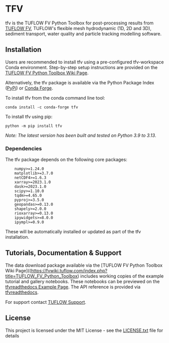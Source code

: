 # TFV
tfv is the TUFLOW FV Python Toolbox for post-processing results from [TUFLOW FV](https://www.tuflow.com/Tuflow%20FV.aspx), TUFLOW's flexible mesh hydrodynamic (1D, 2D and 3D), sediment transport, water quality and particle tracking modelling software. 

## Installation
Users are recommended to install tfv using a pre-configured tfv-workspace Conda environment. Step-by-step setup instructions are provided on the [TUFLOW FV Python Toolbox Wiki Page](https://fvwiki.tuflow.com/index.php?title=TUFLOW_FV_Python_Toolbox).

Alternatively, the tfv package is available via the Python Package Index ([PyPi](https://pypi.org/project/tfv/)) or [Conda Forge](https://github.com/conda-forge/tfv-feedstock).

To install tfv from the conda command line tool:

```
conda install -c conda-forge tfv
```

To install tfv using pip:

```
python -m pip install tfv
```

*Note: The latest version has been built and tested on Python 3.9 to 3.13*.

### Dependencies
The tfv package depends on the following core packages:

```
    numpy>=1.24.0
    matplotlib>=3.7.0
    netCDF4>=1.6.3
    xarray>=2023.1.0
    dask>=2023.1.0
    scipy>=1.10.0
    tqdm>=4.65.0
    pyproj>=3.5.0
    geopandas>=0.13.0
    shapely>=2.0.0
    rioxarray>=0.13.0
    ipywidgets>=8.0.0
    ipympl>=0.9.0
```

These will be automatically installed or updated as part of the tfv installation.


## Tutorials, Documentation & Support
The data download package available via the [TUFLOW FV Python Toolbox Wiki Page]((https://fvwiki.tuflow.com/index.php?title=TUFLOW_FV_Python_Toolbox) includes working copies of the example tutorial and gallery notebooks. These notebooks can be previewed on the [tfvreadthedocs Example Page](https://tfv.readthedocs.io/en/latest/examples/index.html).
The API reference is provided via [tfvreadthedocs](https://tfv.readthedocs.io/en/latest/api_reference/index.html).

For support contact [TUFLOW Support](mailto:support@tuflow.com).

## License
This project is licensed under the MIT License - see the [LICENSE.txt](https://gitlab.com/TUFLOW/tfv/blob/master/LICENSE) file for details

